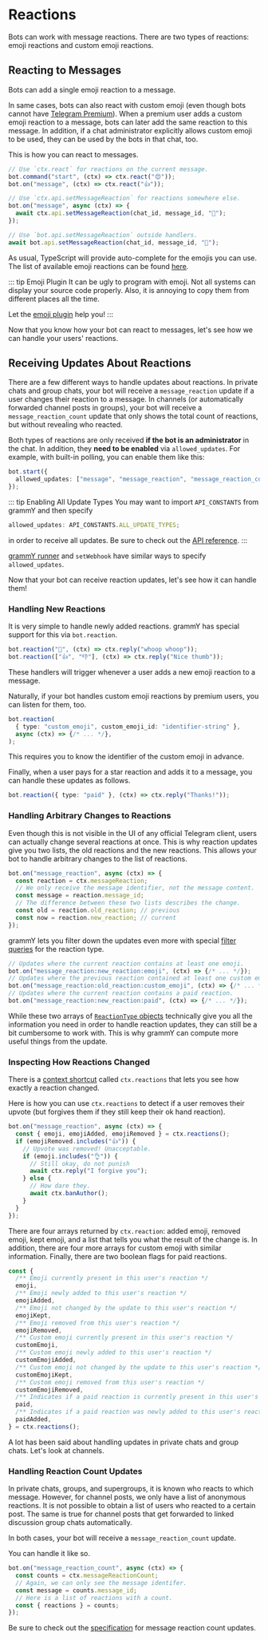 # Reactions

Bots can work with message reactions. There are two types of reactions: emoji
reactions and custom emoji reactions.

## Reacting to Messages

Bots can add a single emoji reaction to a message.

In same cases, bots can also react with custom emoji (even though bots cannot
have [Telegram Premium](https://telegram.org/faq_premium?setln=en)). When a
premium user adds a custom emoji reaction to a message, bots can later add the
same reaction to this message. In addition, if a chat administrator explicitly
allows custom emoji to be used, they can be used by the bots in that chat, too.

This is how you can react to messages.

```ts
// Use `ctx.react` for reactions on the current message.
bot.command("start", (ctx) => ctx.react("😍"));
bot.on("message", (ctx) => ctx.react("👍"));

// Use `ctx.api.setMessageReaction` for reactions somewhere else.
bot.on("message", async (ctx) => {
  await ctx.api.setMessageReaction(chat_id, message_id, "🎉");
});

// Use `bot.api.setMessageReaction` outside handlers.
await bot.api.setMessageReaction(chat_id, message_id, "💯");
```

As usual, TypeScript will provide auto-complete for the emojis you can use. The
list of available emoji reactions can be found
[here](https://core.telegram.org/bots/api#reactiontypeemoji).

::: tip Emoji Plugin It can be ugly to program with emoji. Not all systems can
display your source code properly. Also, it is annoying to copy them from
different places all the time.

Let the [emoji plugin](../plugins/emoji#useful-data-for-reactions) help you! :::

Now that you know how your bot can react to messages, let's see how we can
handle your users' reactions.

## Receiving Updates About Reactions

There are a few different ways to handle updates about reactions. In private
chats and group chats, your bot will receive a `message_reaction` update if a
user changes their reaction to a message. In channels (or automatically
forwarded channel posts in groups), your bot will receive a
`message_reaction_count` update that only shows the total count of reactions,
but without revealing who reacted.

Both types of reactions are only received **if the bot is an administrator** in
the chat. In addition, they **need to be enabled** via `allowed_updates`. For
example, with built-in polling, you can enable them like this:

```ts
bot.start({
  allowed_updates: ["message", "message_reaction", "message_reaction_count"],
});
```

::: tip Enabling All Update Types You may want to import `API_CONSTANTS` from
grammY and then specify

```ts
allowed_updates: API_CONSTANTS.ALL_UPDATE_TYPES;
```

in order to receive all updates. Be sure to check out the
[API reference](/ref/core/apiconstants#all-update-types). :::

[grammY runner](../plugins/runner#advanced-options) and `setWebhook` have
similar ways to specify `allowed_updates`.

Now that your bot can receive reaction updates, let's see how it can handle
them!

### Handling New Reactions

It is very simple to handle newly added reactions. grammY has special support
for this via `bot.reaction`.

```ts
bot.reaction("🎉", (ctx) => ctx.reply("whoop whoop"));
bot.reaction(["👍", "👎"], (ctx) => ctx.reply("Nice thumb"));
```

These handlers will trigger whenever a user adds a new emoji reaction to a
message.

Naturally, if your bot handles custom emoji reactions by premium users, you can
listen for them, too.

```ts
bot.reaction(
  { type: "custom_emoji", custom_emoji_id: "identifier-string" },
  async (ctx) => {/* ... */},
);
```

This requires you to know the identifier of the custom emoji in advance.

Finally, when a user pays for a star reaction and adds it to a message, you can
handle these updates as follows.

```ts
bot.reaction({ type: "paid" }, (ctx) => ctx.reply("Thanks!"));
```

### Handling Arbitrary Changes to Reactions

Even though this is not visible in the UI of any official Telegram client, users
can actually change several reactions at once. This is why reaction updates give
you two lists, the old reactions and the new reactions. This allows your bot to
handle arbitrary changes to the list of reactions.

```ts
bot.on("message_reaction", async (ctx) => {
  const reaction = ctx.messageReaction;
  // We only receive the message identifier, not the message content.
  const message = reaction.message_id;
  // The difference between these two lists describes the change.
  const old = reaction.old_reaction; // previous
  const now = reaction.new_reaction; // current
});
```

grammY lets you filter down the updates even more with special
[filter queries](./filter-queries) for the reaction type.

```ts
// Updates where the current reaction contains at least one emoji.
bot.on("message_reaction:new_reaction:emoji", (ctx) => {/* ... */});
// Updates where the previous reaction contained at least one custom emoji.
bot.on("message_reaction:old_reaction:custom_emoji", (ctx) => {/* ... */});
// Updates where the current reaction contains a paid reaction.
bot.on("message_reaction:new_reaction:paid", (ctx) => {/* ... */});
```

While these two arrays of
[`ReactionType` objects](https://core.telegram.org/bots/api#reactiontype)
technically give you all the information you need in order to handle reaction
updates, they can still be a bit cumbersome to work with. This is why grammY can
compute more useful things from the update.

### Inspecting How Reactions Changed

There is a [context shortcut](./context#shortcuts) called `ctx.reactions` that
lets you see how exactly a reaction changed.

Here is how you can use `ctx.reactions` to detect if a user removes their upvote
(but forgives them if they still keep their ok hand reaction).

```ts
bot.on("message_reaction", async (ctx) => {
  const { emoji, emojiAdded, emojiRemoved } = ctx.reactions();
  if (emojiRemoved.includes("👍")) {
    // Upvote was removed! Unacceptable.
    if (emoji.includes("👌")) {
      // Still okay, do not punish
      await ctx.reply("I forgive you");
    } else {
      // How dare they.
      await ctx.banAuthor();
    }
  }
});
```

There are four arrays returned by `ctx.reaction`: added emoji, removed emoji,
kept emoji, and a list that tells you what the result of the change is. In
addition, there are four more arrays for custom emoji with similar information.
Finally, there are two boolean flags for paid reactions.

```ts
const {
  /** Emoji currently present in this user's reaction */
  emoji,
  /** Emoji newly added to this user's reaction */
  emojiAdded,
  /** Emoji not changed by the update to this user's reaction */
  emojiKept,
  /** Emoji removed from this user's reaction */
  emojiRemoved,
  /** Custom emoji currently present in this user's reaction */
  customEmoji,
  /** Custom emoji newly added to this user's reaction */
  customEmojiAdded,
  /** Custom emoji not changed by the update to this user's reaction */
  customEmojiKept,
  /** Custom emoji removed from this user's reaction */
  customEmojiRemoved,
  /** Indicates if a paid reaction is currently present in this user's reaction */
  paid,
  /** Indicates if a paid reaction was newly added to this user's reaction */
  paidAdded,
} = ctx.reactions();
```

A lot has been said about handling updates in private chats and group chats.
Let's look at channels.

### Handling Reaction Count Updates

In private chats, groups, and supergroups, it is known who reacts to which
message. However, for channel posts, we only have a list of anonymous reactions.
It is not possible to obtain a list of users who reacted to a certain post. The
same is true for channel posts that get forwarded to linked discussion group
chats automatically.

In both cases, your bot will receive a `message_reaction_count` update.

You can handle it like so.

```ts
bot.on("message_reaction_count", async (ctx) => {
  const counts = ctx.messageReactionCount;
  // Again, we can only see the message identifer.
  const message = counts.message_id;
  // Here is a list of reactions with a count.
  const { reactions } = counts;
});
```

Be sure to check out the
[specification](https://core.telegram.org/bots/api#messagereactioncountupdated)
for message reaction count updates.
